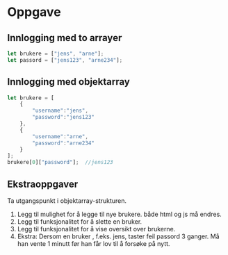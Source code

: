 # Oppgave

## Innlogging med to arrayer

```js
let brukere = ["jens", "arne"];
let passord = ["jens123", "arne234"];
```

## Innlogging med objektarray

```js
let brukere = [
    {
        "username":"jens",
        "password":"jens123"
    },
    {
        "username":"arne",
        "password":"arne234"
    }
];
brukere[0]["password"];  //jens123
```

## Ekstraoppgaver
Ta utgangspunkt i objektarray-strukturen.
1. Legg til mulighet for å legge til nye brukere. både html og js må endres.
2. Legg til funksjonalitet for å slette en bruker.
3. Legg til funksjonalitet for å vise oversikt over brukerne.
4. Ekstra: Dersom en bruker , f.eks. jens, taster feil passord 3 ganger. Må han vente 1 minutt før han får lov til å forsøke på nytt.